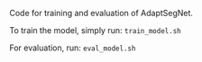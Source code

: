 Code for training and evaluation of AdaptSegNet.

To train the model, simply run:
`train_model.sh`

For evaluation, run:
`eval_model.sh`
